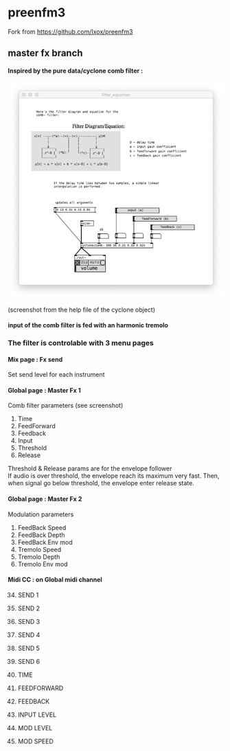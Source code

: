 # preenfm3

Fork from https://github.com/Ixox/preenfm3


## master fx branch


#### Inspired by the pure data/cyclone comb filter :



![Alt text](/doc/comb_cyclone.png?raw=true "Comb filter from pure data/cyclone")


(screenshot from the help file of the cyclone object)


#### input of the comb filter is fed with an harmonic tremolo



### The filter is controlable with 3 menu pages


#### Mix page : Fx send

Set send level for each instrument


#### Global page : Master Fx 1

Comb filter parameters (see screenshot)

1. Time
2. FeedForward
3. Feedback
4. Input
5. Threshold
6. Release

Threshold & Release params are for the envelope follower  
If audio is over threshold, the envelope reach its maximum very fast.
Then, when signal go below threshold, the envelope enter release state.

#### Global page : Master Fx 2

Modulation parameters  

1. FeedBack Speed 
2. FeedBack Depth 
3. FeedBack Env mod
4. Tremolo Speed 
5. Tremolo Depth 
6. Tremolo Env mod


#### Midi CC : on Global midi channel

34.    SEND 1
35.    SEND 2
36.    SEND 3
37.    SEND 4
38.    SEND 5
39.    SEND 6

40.    TIME
41.    FEEDFORWARD
42.    FEEDBACK
43.    INPUT LEVEL
44.    MOD LEVEL
45.    MOD SPEED   

